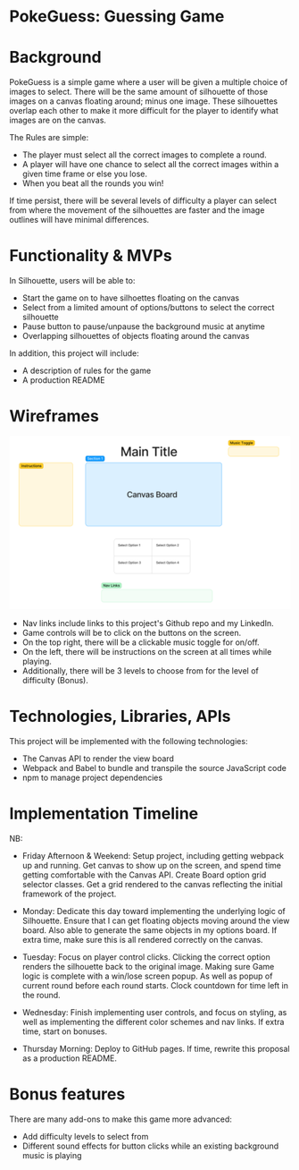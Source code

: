 # PokeGuess: Guessing Game

# Background
PokeGuess is a simple game where a user will be given a multiple choice of images to select. There will be the same amount of silhouette of those images on a canvas floating around; minus one image. These silhouettes overlap each other to make it more difficult for the player to identify what images are on the canvas.

The Rules are simple:
- The player must select all the correct images to complete a round.
- A player will have one chance to select all the correct images within a given time frame or else you lose.
- When you beat all the rounds you win!

If time persist, there will be several levels of difficulty a player can select from where the movement of the silhouettes are faster and the image outlines will have minimal differences. 

# Functionality & MVPs
In Silhouette, users will be able to:

- Start the game on to have silhoettes floating on the canvas
- Select from a limited amount of options/buttons to select the correct silhouette
- Pause button to pause/unpause the background music at anytime
- Overlapping silhouettes of objects floating around the canvas

In addition, this project will include:

- A description of rules for the game
- A production README

# Wireframes

![Screenshot](./readMeImage/screenshot.png)

- Nav links include links to this project's Github repo and my LinkedIn.
- Game controls will be to click on the buttons on the screen.
- On the top right, there will be a clickable music toggle for on/off.
- On the left, there will be instructions on the screen at all times while playing.
- Additionally, there will be 3 levels to choose from for the level of difficulty (Bonus).

# Technologies, Libraries, APIs
This project will be implemented with the following technologies:

 - The Canvas API to render the view board
 - Webpack and Babel to bundle and transpile the source JavaScript code
 - npm to manage project dependencies


# Implementation Timeline
NB:

- Friday Afternoon & Weekend: Setup project, including getting webpack up and running. Get canvas to show up on the screen, and spend time getting comfortable with the Canvas API. Create Board option grid selector classes. Get a grid rendered to the canvas reflecting the initial framework of the project.

- Monday: Dedicate this day toward implementing the underlying logic of Silhouette. Ensure that I can get floating objects moving around the view board. Also able to generate the same objects in my options board. If extra time, make sure this is all rendered correctly on the canvas.

- Tuesday: Focus on player control clicks. Clicking the correct option renders the silhouette back to the original image. Making sure Game logic is complete with a win/lose screen popup. As well as popup of current round before each round starts. Clock countdown for time left in the round.

- Wednesday: Finish implementing user controls, and focus on styling, as well as implementing the different color schemes and nav links. If extra time, start on bonuses.

- Thursday Morning: Deploy to GitHub pages. If time, rewrite this proposal as a production README.

# Bonus features
There are many add-ons to make this game more advanced:

- Add difficulty levels to select from
- Different sound effects for button clicks while an existing background music is playing
